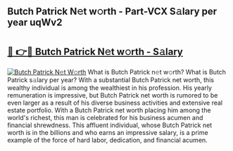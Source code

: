 ## Butch Patrick N𝚎t w𝚘rth - Part-VCX S𝚊lary per year uqWv2

# <h2><a href="http://gc0qrsc.nevu.top/?p=Butch+Patrick">🔗 👉🔴 Butch Patrick N𝚎t w𝚘rth - S𝚊lary</a></h2>

[![Butch Patrick N𝚎t W𝚘rth](https://i.imgur.com/Oavwk0R.jpeg)](http://gc0qrsc.nevu.top/?p=Butch+Patrick)
What is Butch Patrick n𝚎t w𝚘rth? What is Butch Patrick s𝚊lary per year?
With a substantial Butch Patrick net worth, this wealthy individual is among the wealthiest in his profession. His yearly remuneration is impressive, but Butch Patrick net worth is rumored to be even larger as a result of his diverse business activities and extensive real estate portfolio. With a Butch Patrick net worth placing him among the world's richest, this man is celebrated for his business acumen and financial shrewdness. This affluent individual, whose Butch Patrick net worth is in the billions and who earns an impressive salary, is a prime example of the force of hard labor, dedication, and financial acumen.

